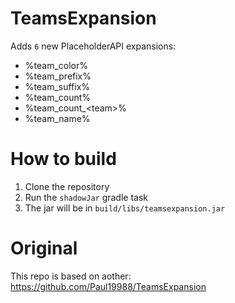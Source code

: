 # TeamsExpansion

Adds `6` new PlaceholderAPI expansions:
- %team_color%
- %team_prefix%
- %team_suffix%
- %team_count%
- %team_count_\<team\>%
- %team_name%

# How to build

1. Clone the repository
2. Run the `shadowJar` gradle task
3. The jar will be in `build/libs/teamsexpansion.jar`

# Original

This repo is based on aother: https://github.com/Paul19988/TeamsExpansion
